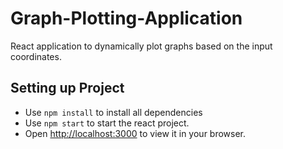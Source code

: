 # Graph-Plotting-Application
React application to dynamically plot graphs based on the input coordinates.

## Setting up Project
-   Use `npm install` to install all dependencies
-   Use `npm start` to start the react project.
-   Open [http://localhost:3000](http://localhost:3000) to view it in your browser.
